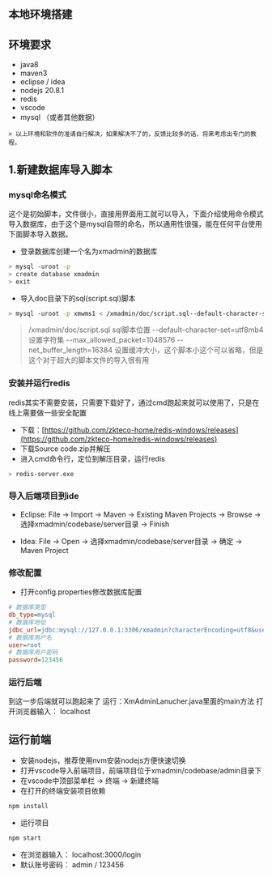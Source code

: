 
## 本地环境搭建

## 环境要求
- java8
- maven3
- eclipse / idea
- nodejs 20.8.1
- redis
- vscode
- mysql （或者其他数据）

```
> 以上环境和软件的准请自行解决，如果解决不了的，反馈比较多的话，将来考虑出专门的教程。
```

## 1.新建数据库导入脚本
### mysql命名模式
这个是初始脚本，文件很小，直接用界面用工就可以导入，下面介绍使用命令模式导入数据库，由于这个是mysql自带的命名，所以通用性很强，能在任何平台使用下面脚本导入数据。
- 登录数据库创建一个名为xmadmin的数据库
```bash
> mysql -uroot -p
> create database xmadmin
> exit
```

- 导入doc目录下的sql(script.sql)脚本
```bash
> mysql -uroot -p xmwms1 < /xmadmin/doc/script.sql--default-character-set=utf8mb4 --max_allowed_packet=1048576 --net_buffer_length=16384
```
> /xmadmin/doc/script.sql sql脚本位置
> --default-character-set=utf8mb4 设置字符集
> --max_allowed_packet=1048576 --net_buffer_length=16384 设置缓冲大小，这个脚本小这个可以省略，但是这个对于超大的脚本文件的导入很有用

### 安装并运行redis
redis其实不需要安装，只需要下载好了，通过cmd跑起来就可以使用了，只是在线上需要做一些安全配置
- 下载：[https://github.com/zkteco-home/redis-windows/releases](https://github.com/zkteco-home/redis-windows/releases)
- 下载Source code.zip并解压
- 进入cmd命令行，定位到解压目录，运行redis
```bash
> redis-server.exe
```

### 导入后端项目到ide
- Eclipse: File -> Import -> Maven -> Existing Maven Projects -> Browse -> 选择xmadmin/codebase/server目录 -> Finish

- Idea: File -> Open -> 选择xmadmin/codebase/server目录 -> 确定 -> Maven Project

### 修改配置
- 打开config.properties修改数据库配置
```ini
# 数据库类型
db_type=mysql
# 数据库地址
jdbc_url=jdbc:mysql://127.0.0.1:3306/xmadmin?characterEncoding=utf8&useSSL=false&autoReconnect=true&zeroDateTimeBehavior=convertToNull&serverTimezone=Asia/Shanghai
# 数据库用户名
user=root
# 数据库用户密码
password=123456
```

### 运行后端
到这一步后端就可以跑起来了
运行：XmAdminLanucher.java里面的main方法
打开浏览器输入： localhost

## 运行前端
- 安装nodejs，推荐使用nvm安装nodejs方便快速切换
- 打开vscode导入前端项目，前端项目位于xmadmin/codebase/admin目录下
- 在vscode中顶部菜单栏 -> 终端 -> 新建终端
- 在打开的终端安装项目依赖
```bash
npm install
```
- 运行项目
```bash
npm start
```

- 在浏览器输入： localhost:3000/login
- 默认账号密码： admin / 123456


